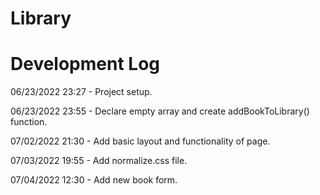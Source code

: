 # Library

# Development Log

06/23/2022 23:27 - Project setup.

06/23/2022 23:55 - Declare empty array and create addBookToLibrary() function.

07/02/2022 21:30 - Add basic layout and functionality of page.

07/03/2022 19:55 - Add normalize.css file.

07/04/2022 12:30 - Add new book form.